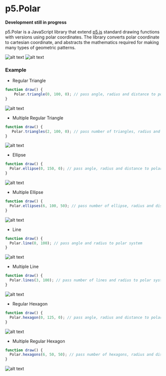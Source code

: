 # p5.Polar
**Development still in progress**

p5.Polar is a JavaScript library that extend [p5.js](https://p5js.org/) standard drawing functions with versions using polar coordinates. The library converts polar coordinate to cartesian coordinate, and abstracts the mathematics required for making many types of geometric patterns.

![alt text](https://i.imgur.com/693CMSV.png "Polar.ellipses example") ![alt text](https://i.imgur.com/ReL7Ri3.png "Polar.lines example")

### Example
- Regular Triangle

``` JavaScript
function draw() {
    Polar.triangle(0, 100, 0); // pass angle, radius and distance to polar system
}
```
![alt text](https://i.imgur.com/ZIl3qQ4.png "Polar.regularTriangle")

- Multiple Regular Triangle

``` JavaScript
function draw() {
   Polar.triangles(2, 100, 0); // pass number of triangles, radius and distance to polar system
}
```
![alt text](https://i.imgur.com/YzoN9OM.png "Advanced Polar.regularTriangle")

- Ellipse

``` JavaScript
function draw() {
  Polar.ellipse(0, 150, 0); // pass angle, radius and distance to polar system
}
```
![alt text](https://i.imgur.com/0ot3y1B.png "Polar.ellipse")

- Multiple Ellipse

``` JavaScript
function draw() {
  Polar.ellipses(6, 100, 50); // pass number of ellipse, radius and distance to polar system
}
```
![alt text](https://i.imgur.com/g9yuIyV.png "Advanced Polar.ellipse")

- Line

``` JavaScript
function draw() {
  Polar.line(0, 100); // pass angle and radius to polar system
}
```
![alt text](https://i.imgur.com/wWzEtwW.png "Polar.line")

- Multiple Line

``` JavaScript
function draw() {
  Polar.lines(3, 100); // pass number of lines and radius to polar system
}
```
![alt text](https://i.imgur.com/VQfvhwN.png "Advanced Polar.line")

- Regular Hexagon

``` JavaScript
function draw() {
  Polar.hexagon(0, 125, 0); // pass angle, radius and distance to polar system
}
```
![alt text](https://i.imgur.com/qyohW6H.png "Polar.regularHexagon")

- Multiple Regular Hexagon

``` JavaScript
function draw() {
  Polar.hexagons(6, 50, 50); // pass number of hexagons, radius and distance to polar system
}
```
![alt text](https://i.imgur.com/lgOgB4t.png "Advanced Polar.regularHexagon")
